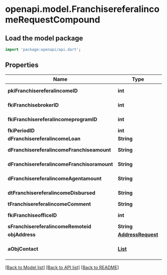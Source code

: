 # openapi.model.FranchisereferalincomeRequestCompound

## Load the model package
```dart
import 'package:openapi/api.dart';
```

## Properties
Name | Type | Description | Notes
------------ | ------------- | ------------- | -------------
**pkiFranchisereferalincomeID** | **int** | The unique ID of the Franchisereferalincome | [optional] 
**fkiFranchisebrokerID** | **int** | The unique ID of the Franchisebroker | 
**fkiFranchisereferalincomeprogramID** | **int** | The unique ID of the Franchisereferalincomeprogram | 
**fkiPeriodID** | **int** | The unique ID of the Period | 
**dFranchisereferalincomeLoan** | **String** | The loan amount | 
**dFranchisereferalincomeFranchiseamount** | **String** | The amount that will be given to the franchise | 
**dFranchisereferalincomeFranchisoramount** | **String** | The amount that will be kept by the franchisor | 
**dFranchisereferalincomeAgentamount** | **String** | The amount that will be given to the agent | 
**dtFranchisereferalincomeDisbursed** | **String** | The date the amounts were disbursed | 
**tFranchisereferalincomeComment** | **String** | Comment about the transaction | 
**fkiFranchiseofficeID** | **int** | The unique ID of the Franchisereoffice | 
**sFranchisereferalincomeRemoteid** | **String** |  | 
**objAddress** | [**AddressRequest**](AddressRequest.md) |  | [optional] 
**aObjContact** | [**List<ContactRequestCompound>**](ContactRequestCompound.md) |  | [default to const []]

[[Back to Model list]](../README.md#documentation-for-models) [[Back to API list]](../README.md#documentation-for-api-endpoints) [[Back to README]](../README.md)


